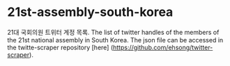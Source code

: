 # 21st-assembly-south-korea

21대 국회의원 트위터 계정 목록. 
The list of twitter handles of the members of the 21st national assembly in South Korea. The json file can be accessed in the twitte-scraper repository [here] (https://github.com/ehsong/twitter-scraper).
